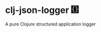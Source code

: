 # clj-json-logger <img src="./docs/curly-braces.png" height="25">

A pure Clojure structured application logger
